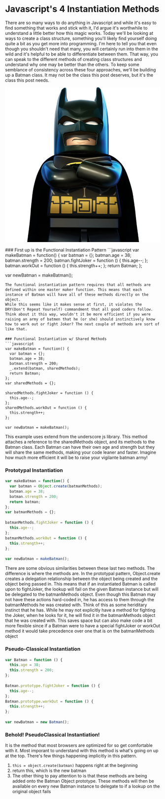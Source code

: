 # Javascript's 4 Instantiation Methods

There are so many ways to do anything in Javascript and while it's easy to find something that works and stick with it, I'd argue it's worthwhile to understand a little better how this magic works.
Today we'll be looking at ways to create a class structure, something you'll likely find yourself doing quite a bit as you get more into programming.
I'm here to tell you that even though you shouldn't need that many, you will certainly run into them in the wild and it's helpful to be able to differentiate between them. That way, you can speak to the different methods of creating class structures and understand why one may be better than the others.
To keep some semblance of consistency across these four approaches, we'll be building up a Batman class. It may not be the class this post deserves, but it's the class this post needs.

<p><img src="./lego-batman.jpg" alt=""></p>
### First up is the Functional Instantiation Pattern
```javascript
var makeBatman = function() {  
  var batman = {};
  batman.age = 38;
  batman.strength = 200;
  batman.fightJoker = function () {
    this.age--;
  };
  batman.workOut = function () {
    this.strength++;
  };
  return Batman;
};

var newBatman = makeBatman();
```
The functional instantiation pattern requires that all methods are defined within one master maker function. This means that each instance of Batman will have all of these methods directly on the object. 
While this seems like it makes sense at first, it violates the DRY(Don't Repeat Yourself) commandment that all good coders follow.
Think about it this way, wouldn't it be more efficient if you were raising an army of batmen that he (or she) should instinctively know how to work out or fight Joker? The next couple of methods are sort of like that.

### Functional Instantiation w/ Shared Methods
```javascript
var makeBatman = function() {  
  var batman = {};
  batman.age = 38;
  batman.strength = 200;
  _.extend(batman, sharedMethods);
  return Batman;
};
var sharedMethods = {};

sharedMethods.fightJoker = function () {  
  this.age--;
};
sharedMethods.workOut = function () {  
  this.strength++;
};

var newBatman = makeBatman();
```

This example uses extend from the underscore js library. This method attaches a reference to the sharedMethods object, and its methods to the Batman class.
Each Batman can have their own age and strength but they will share the same methods, making your code leaner and faster. Imagine how much more efficient it will be to raise your vigilante batman army!

### Prototypal Instantiation
```javascript
var makeBatman = function() {  
  var batman = Object.create(batmanMethods);
  batman.age = 38;
  batman.strength = 200;
  return batman;
};
var batmanMethods = {};

batmanMethods.fightJoker = function () {  
  this.age--;
};
batmanMethods.workOut = function () {  
  this.strength++;
};

var newBatman = makeBatman();
```

There are some obvious similarities between these last two methods. The difference is where the methods are. In the prototypal pattern, Object.create creates a delegation relationship between the object being created and the object being passed in. 
This means that if an instantiated Batman is called upon to fightJoker, the lookup will fail on the given Batman instance but will be delegated to the batmanMethods object.
Even though this Batman may not have these actions hard-coded in, he has access to them through the batmanMethods he was created with. Think of this as some heriditary instinct that he has. While he may not explicitly have a method for fighting the Joker, when he looks for it, he will find it in the batmanMethods object that he was created with.
This saves space but can also make code a bit more flexible since if a Batman were to have a special fightJoker or workOut method it would take precedence over one that is on the batmanMethods object

### Pseudo-Classical Instantiation
```javascript
var Batman = function () {  
  this.age = 38;
  this.strength = 200;
};

Batman.prototype.fightJoker = function () {  
  this.age--;
};
Batman.prototype.workOut = function () {  
  this.strength++;
};

var newBatman = new Batman();
```

### Behold! PseudoClassical Instantiation! 
It is the method that most browsers are optimized for so get comfortable with it.
Most imporant to understand with this method is what's going on up at the top. There's few things happening implicitly in this pattern.
1. `this = object.create(batman)` happens right at the beginning 
2. return this, which is the new batman 
3. The other thing to pay attention to is that these methods are being added onto the Batman Object prototype. These methods will then be available on every new Batman instance to delegate to if a lookup on the original object fails